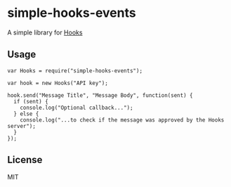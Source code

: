 # simple-hooks-events

A simple library for [Hooks](http://hooks.events)

## Usage

```
var Hooks = require("simple-hooks-events");

var hook = new Hooks("API key");

hook.send("Message Title", "Message Body", function(sent) {
  if (sent) {
    console.log("Optional callback...");
  } else {
    console.log("...to check if the message was approved by the Hooks server");
  }
});
```

## License
MIT